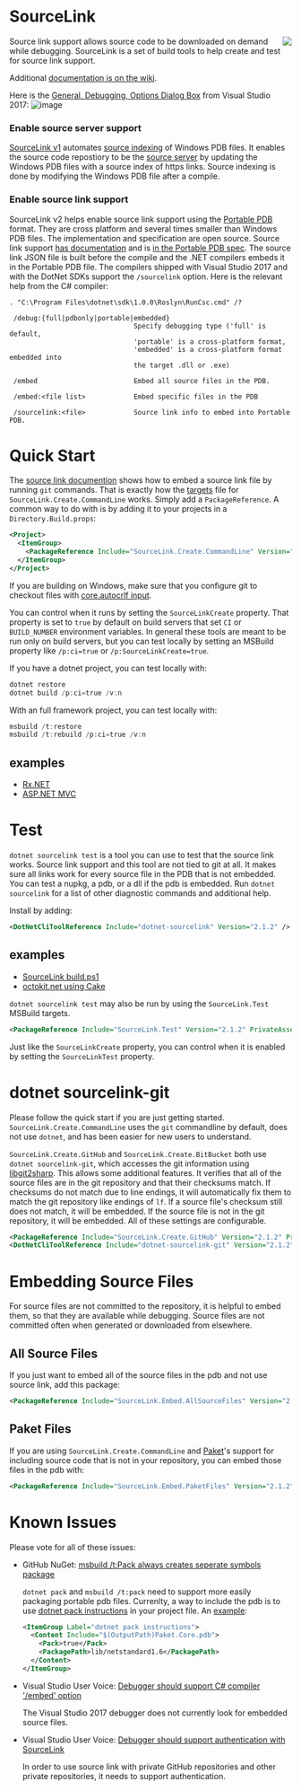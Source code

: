 
# SourceLink
<img src="https://ctaggart.github.io/SourceLink/SourceLink128.jpg" align="right">
Source link support allows source code to be downloaded on demand while debugging. SourceLink is a set of build tools to help create and test for source link support.

Additional [documentation is on the wiki](https://github.com/ctaggart/SourceLink/wiki).

Here is the [General, Debugging, Options Dialog Box](https://docs.microsoft.com/en-us/visualstudio/debugger/general-debugging-options-dialog-box) from Visual Studio 2017:
![image](https://cloud.githubusercontent.com/assets/80104/23337630/001cedb6-fbba-11e6-9c44-68f4c826470c.png)

### Enable source server support
[SourceLink v1](https://github.com/ctaggart/SourceLink/wiki/SourceLink-v1) automates [source indexing](http://msdn.microsoft.com/en-us/library/windows/hardware/ff556898.aspx) of Windows PDB files. It enables the source code repostiory to be the [source server](http://msdn.microsoft.com/en-us/library/windows/desktop/ms680641.aspx) by updating the Windows PDB files with a source index of https links. Source indexing is done by modifying the Windows PDB file after a compile.

### Enable source link support
SourceLink v2 helps enable source link support using the [Portable PDB](https://github.com/dotnet/core/blob/master/Documentation/diagnostics/portable_pdb.md) format. They are cross platform and several times smaller than Windows PDB files. The implementation and specification are open source. Source link support [has documentation](https://github.com/dotnet/core/blob/master/Documentation/diagnostics/source_link.md) and is [in the Portable PDB spec](https://github.com/dotnet/corefx/blob/master/src/System.Reflection.Metadata/specs/PortablePdb-Metadata.md#SourceLink). The source link JSON file is built before the compile and the .NET compilers embeds it in the Portable PDB file. The compilers shipped with Visual Studio 2017 and with the DotNet SDKs support the `/sourcelink` option. Here is the relevant help from the C# compiler:
```
. "C:\Program Files\dotnet\sdk\1.0.0\Roslyn\RunCsc.cmd" /?

 /debug:{full|pdbonly|portable|embedded}
                               Specify debugging type ('full' is default,
                               'portable' is a cross-platform format,
                               'embedded' is a cross-platform format embedded into
                               the target .dll or .exe)
                               
 /embed                        Embed all source files in the PDB.
 
 /embed:<file list>            Embed specific files in the PDB
 
 /sourcelink:<file>            Source link info to embed into Portable PDB.
```

# Quick Start

The [source link documention](https://github.com/dotnet/core/blob/master/Documentation/diagnostics/source_link.md) shows how to embed a source link file by running `git` commands. That is exactly how the [targets](https://github.com/ctaggart/SourceLink/blob/v2/SourceLink.Create.CommandLine/SourceLink.Create.CommandLine.targets) file for `SourceLink.Create.CommandLine` works. Simply add a `PackageReference`. A common way to do with is by adding it to your projects in a `Directory.Build.props`:
``` xml
<Project>
  <ItemGroup>
    <PackageReference Include="SourceLink.Create.CommandLine" Version="2.1.2" PrivateAssets="All" /> 
  </ItemGroup>
</Project>
```

If you are building on Windows, make sure that you configure git to checkout files with [core.autocrlf input](https://github.com/ctaggart/SourceLink/wiki/Line-Endings).

You can control when it runs by setting the `SourceLinkCreate` property. That property is set to `true` by default on build servers that set `CI` or `BUILD_NUMBER` environment variables. In general these tools are meant to be run only on build servers, but you can test locally by setting an MSBuild property like `/p:ci=true` or `/p:SourceLinkCreate=true`.

If you have a dotnet project, you can test locally with:
``` ps1
dotnet restore
dotnet build /p:ci=true /v:n
```
With an full framework project, you can test locally with:
``` ps1
msbuild /t:restore
msbuild /t:rebuild /p:ci=true /v:n
```

## examples
- [Rx.NET](https://github.com/ctaggart/SourceLink/issues/167#issuecomment-297423617)
- [ASP.NET MVC](https://github.com/ctaggart/SourceLink/issues/173)

# Test

`dotnet sourcelink test` is a tool you can use to test that the source link works. Source link support and this tool are not tied to git at all. It makes sure all links work for every source file in the PDB that is not embedded. You can test a nupkg, a pdb, or a dll if the pdb is embedded. Run `dotnet sourcelink` for a list of other diagnostic commands and additional help.

Install by adding:
``` xml
<DotNetCliToolReference Include="dotnet-sourcelink" Version="2.1.2" />
```

## examples
- [SourceLink build.ps1](https://github.com/ctaggart/SourceLink/blob/v2/build.ps1#L45-L51)
- [octokit.net using Cake](https://github.com/ctaggart/SourceLink/issues/174)

`dotnet sourcelink test` may also be run by using the `SourceLink.Test` MSBuild targets.
``` xml
<PackageReference Include="SourceLink.Test" Version="2.1.2" PrivateAssets="all" />
```
Just like the `SourceLinkCreate` property, you can control when it is enabled by setting the `SourceLinkTest` property.

# dotnet sourcelink-git

Please follow the quick start if you are just getting started. `SourceLink.Create.CommandLine` uses the `git` commandline by default, does not use `dotnet`, and has been easier for new users to understand.

`SourceLink.Create.GitHub` and `SourceLink.Create.BitBucket` both use `dotnet sourcelink-git`, which accesses the git information using [libgit2sharp](https://github.com/libgit2/libgit2sharp). This allows some additional features. It verifies that all of the source files are in the git repository and that their checksums match. If checksums do not match due to line endings, it will automatically fix them to match the git repository like endings of `lf`. If a source file's checksum still does not match, it will be embedded. If the source file is not in the git repository, it will be embedded. All of these settings are configurable.

``` xml
<PackageReference Include="SourceLink.Create.GitHub" Version="2.1.2" PrivateAssets="all" />
<DotNetCliToolReference Include="dotnet-sourcelink-git" Version="2.1.2" />
```

# Embedding Source Files

For source files are not committed to the repository, it is helpful to embed them, so that they are available while debugging. Source files are not committed often when generated or downloaded from elsewhere.

## All Source Files

If you just want to embed all of the source files in the pdb and not use source link, add this package:
``` xml
<PackageReference Include="SourceLink.Embed.AllSourceFiles" Version="2.1.2" PrivateAssets="all" />
```

## Paket Files

If you are using `SourceLink.Create.CommandLine` and [Paket](https://fsprojects.github.io/Paket/)'s support for including source code that is not in your repository, you can embed those files in the pdb with:
``` xml
<PackageReference Include="SourceLink.Embed.PaketFiles" Version="2.1.2" PrivateAssets="all" />
```

# Known Issues

Please vote for all of these issues:

- GitHub NuGet: [msbuild /t:Pack always creates seperate symbols package](https://github.com/NuGet/Home/issues/4142)
  
  `dotnet pack` and `msbuild /t:pack` need to support more easily packaging portable pdb files. Currenlty, a way to include the pdb is to use [dotnet pack instructions](https://docs.microsoft.com/en-us/dotnet/articles/core/tools/extensibility) in your project file. An [example](https://github.com/ctaggart/SourceLink/issues/181#issuecomment-302353276):

  ``` xml
  <ItemGroup Label="dotnet pack instructions">
    <Content Include="$(OutputPath)Paket.Core.pdb">
      <Pack>true</Pack>
      <PackagePath>lib/netstandard1.6</PackagePath>
    </Content>
  </ItemGroup>
  ```

- Visual Studio User Voice: [Debugger should support C# compiler '/embed' option](https://visualstudio.uservoice.com/forums/121579-visual-studio-ide/suggestions/19107733-debugger-should-support-c-compiler-embed-optio)

  The Visual Studio 2017 debugger does not currently look for embedded source files.

- Visual Studio User Voice: [Debugger should support authentication with SourceLink](https://visualstudio.uservoice.com/forums/121579-visual-studio-ide/suggestions/19107784-debugger-should-support-authentication-with-source)

   In order to use source link with private GitHub repositories and other private repositories, it needs to support authentication.